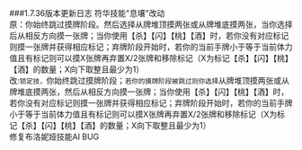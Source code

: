 ###1.7.36版本更新日志
符华技能"息壤"改动<br>
原：你始终跳过摸牌阶段。然后选择从牌堆顶摸两张或从牌堆底摸两张，当你选择后从相反方向摸一张牌；当你使用【杀】【闪】【桃】【酒】时，若你没有对应标记则摸一张牌并获得相应标记；弃牌阶段开始时，若你的当前手牌小于等于当前体力值且有标记则可以摸X张牌再弃置X/2张牌和移除标记（X为标记【杀】【闪】【桃】【酒】的数量；X向下取整且最少为1）<br>
改:`锁定技，`你始终跳过摸牌阶段；`若你的摸牌阶段被跳过则你选择`从牌堆顶摸两张或从牌堆底摸两张，然后从相反方向摸一张牌；当你使用【杀】【闪】【桃】【酒】时，若你没有对应标记则摸一张牌并获得相应标记；弃牌阶段开始时，若你的当前手牌小于等于当前体力值且有标记则可以摸X张牌再弃置X/2张牌和移除标记（X为标记【杀】【闪】【桃】【酒】的数量；X向下取整且最少为1）<br>
修复布洛妮娅技能AI BUG<br>